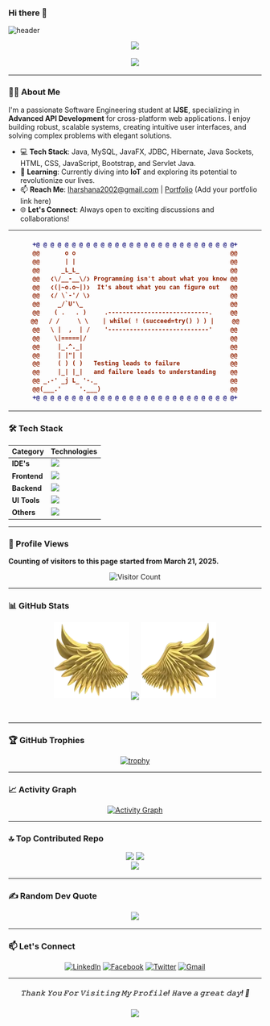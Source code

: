 ### Hi there 👋

![header](https://capsule-render.vercel.app/api?type=venom&height=300&color=61dafb&text=I%20am%20Lahiru%20Harshana&fontSize=50&animation=fadeIn)

<p align="center"> 
  <img src="https://komarev.com/ghpvc/?username=LahiruHarshana&label=Visitors&color=61dafb&style=for-the-badge"> 
</p>

<div align="center">
  <a href="https://github.com/DenverCoder1/readme-typing-svg">
    <img src="https://readme-typing-svg.herokuapp.com?lines=HI+I'm+Lahiru+Harshana;Competitive+Programmer;IJSE+GDSE+Student;Java%20|%20Algorithms%20|%20OOP;Specialist%20on%20Codeforces;Always%20learning%20new%20things&center=true&width=500&height=50&color=61dafb&size=25">
  </a>
</div>

---

### 👨‍💻 About Me

I'm a passionate Software Engineering student at **IJSE**, specializing in **Advanced API Development** for cross-platform web applications. I enjoy building robust, scalable systems, creating intuitive user interfaces, and solving complex problems with elegant solutions.

- 💻 **Tech Stack**: Java, MySQL, JavaFX, JDBC, Hibernate, Java Sockets, HTML, CSS, JavaScript, Bootstrap, and Servlet Java.
- 🌱 **Learning**: Currently diving into **IoT** and exploring its potential to revolutionize our lives.
- 📫 **Reach Me**: [lharshana2002@gmail.com](mailto:lharshana2002@gmail.com) | [Portfolio](#) (Add your portfolio link here)
- 🌐 **Let's Connect**: Always open to exciting discussions and collaborations!

---


<h4 align="center">
  
```diff
+@ @ @ @ @ @ @ @ @ @ @ @ @ @ @ @ @ @ @ @ @ @ @ @ @ @ @ @+
@@       o o                                           @@
@@       | |                                           @@
@@      _L_L_                                          @@
@@   ❮\/__-__\/❯ Programming isn't about what you know @@
@@   ❮(|~o.o~|)❯  It's about what you can figure out   @@
@@   ❮/ \`-'/ \❯                                       @@
@@     _/`U'\_                                         @@
@@    ( .   . )     .----------------------------.     @@
@@   / /     \ \    | while( ! (succeed=try() ) ) |     @@
@@   \ |  ,  | /    '----------------------------'     @@
@@    \|=====|/                                        @@
@@     |_.^._|                                         @@
@@     | |"| |                                         @@
@@     ( ) ( )   Testing leads to failure              @@
@@     |_| |_|   and failure leads to understanding    @@
@@ _.-' _j L_ '-._                                     @@
@@(___.'     '.___)                                    @@
+@ @ @ @ @ @ @ @ @ @ @ @ @ @ @ @ @ @ @ @ @ @ @ @ @ @ @ @+
```

</h4>  


---

### 🛠️ Tech Stack

<div align="center">

| Category       | Technologies                                                                 |
|----------------|------------------------------------------------------------------------------|
| **IDE's**      | <img src="https://skillicons.dev/icons?i=idea,androidstudio,vscode" />       |
| **Frontend**   | <img src="https://skillicons.dev/icons?i=html,css,bootstrap,tailwind,js,react,ts" /> |
| **Backend**    | <img src="https://skillicons.dev/icons?i=java,spring,hibernate,nodejs,express,mysql,mongodb" /> |
| **UI Tools**   | <img src="https://skillicons.dev/icons?i=figma,xd" />                        |
| **Others**     | <img src="https://skillicons.dev/icons?i=git,github,postman,arduino,firebase" /> |

</div>

---

### 👀 Profile Views

**Counting of visitors to this page started from March 21, 2025.**

<div align="center">

![Visitor Count](https://count.getloli.com/get/@:LahiruHarshana?theme=gelbooru-h)

</div>

---

### 📊 GitHub Stats

<div align="center">

<p align="center">
  <img height="150" width="150" src="WEBP/left.webp"/>
  <img align="center" src="https://github-readme-streak-stats.herokuapp.com/?user=JayantGoel001&theme=dark&hide_border=true"/>
  <img height="150" width="150" src="WEBP/right.webp"/>
</p>

</div>

<br clear="both" />

<div align="center">


</div>

---

### 🏆 GitHub Trophies

<div align="center">

[![trophy](https://github-profile-trophy.vercel.app/?username=LahiruHarshana&theme=react&row=1&column=7)](https://github.com/ryo-ma/github-profile-trophy)

</div>

---

### 📈 Activity Graph

<div align="center">

[![Activity Graph](https://github-readme-activity-graph.vercel.app/graph?username=LahiruHarshana&theme=react-dark)](https://github.com/LahiruHarshana)

</div>

---

### 🔝 Top Contributed Repo

<div align="center">

![](http://github-profile-summary-cards.vercel.app/api/cards/stats?username=LahiruHarshana&theme=react)
![](http://github-profile-summary-cards.vercel.app/api/cards/repos-per-language?username=LahiruHarshana&theme=react)<br/>
![](http://github-profile-summary-cards.vercel.app/api/cards/profile-details?username=LahiruHarshana&theme=react)

</div>

---

### ✍️ Random Dev Quote

<div align="center">

![](https://quotes-github-readme.vercel.app/api?type=horizontal&theme=dark)

</div>

---

### 📫 Let's Connect

<div align="center">

[![LinkedIn](https://img.shields.io/badge/LinkedIn-Lahiru%20Harshana-%230077B5?style=flat&logo=linkedin&logoColor=white)](https://www.linkedin.com/in/lahiru-harshana-858699252/)
[![Facebook](https://img.shields.io/badge/Facebook-Lahiru%20Harshana-%231877F2?style=flat&logo=facebook&logoColor=white)](https://web.facebook.com/profile.php?id=100094338579204)
[![Twitter](https://img.shields.io/badge/Twitter-Lahiru%20Harshana-%231DA1F2?style=flat&logo=twitter&logoColor=white)](https://twitter.com/LahiruHarsh)
[![Gmail](https://img.shields.io/badge/Gmail-lharshana2002@gmail.com-%23D14836?style=flat&logo=gmail&logoColor=white)](mailto:lharshana2002@gmail.com)

</div>

---

<h5 align="center">
𝚃𝚑𝚊𝚗𝚔 𝚈𝚘𝚞 𝙵𝚘𝚛 𝚅𝚒𝚜𝚒𝚝𝚒𝚗𝚐 𝙼𝚢 𝙿𝚛𝚘𝚏𝚒𝚕𝚎! 𝙷𝚊𝚟𝚎 𝚊 𝚐𝚛𝚎𝚊𝚝 𝚍𝚊𝚢! 🌟
</h5>

<p align="center">
  <img src="https://capsule-render.vercel.app/api?type=waving&color=61dafb&height=80&section=footer"/>
</p>
